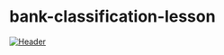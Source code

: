 # bank-classification-lesson

[![Header](https://raw.githubusercontent.com/MartinHeinz/<OWNER>/<OWNER>/readme_header.png "Header")](https://some-url.dev/)
